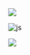 <img src="https://capsule-render.vercel.app/api?type=waving&color=BDBDC8&height=150&section=header" />

![js](https://img.shields.io/badge/JavaScript-F7DF1E?style=for-the-badge&logo=JavaScript&logoColor=white)


<img src="https://capsule-render.vercel.app/api?type=waving&color=BDBDC8&height=150&section=footer" />
